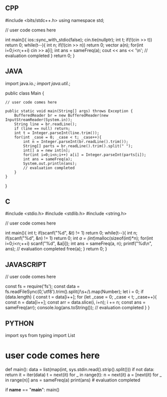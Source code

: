 ## CPP

#include <bits/stdc++.h>
using namespace std;

// user code comes here

int main(){
    ios::sync_with_stdio(false);
    cin.tie(nullptr);
    int t; if(!(cin >> t)) return 0;
    while(t--){
        int n; if(!(cin >> n)) return 0;
        vector<int> a(n);
        for(int i=0;i<n;++i) cin >> a[i];
        int ans = sameFreq(a);
        cout << ans << '\n';
        // evaluation completed
    }
    return 0;
}


## JAVA
import java.io.*;
import java.util.*;

public class Main {

    // user code comes here

    public static void main(String[] args) throws Exception {
        BufferedReader br = new BufferedReader(new InputStreamReader(System.in));
        String line = br.readLine();
        if (line == null) return;
        int t = Integer.parseInt(line.trim());
        for(int _case = 0; _case < t; _case++){
            int n = Integer.parseInt(br.readLine().trim());
            String[] parts = br.readLine().trim().split(" ");
            int[] a = new int[n];
            for(int i=0;i<n;i++) a[i] = Integer.parseInt(parts[i]);
            int ans = sameFreq(a);
            System.out.println(ans);
            // evaluation completed
        }
    }
}

## C
#include <stdio.h>
#include <stdlib.h>
#include <string.h>

// user code comes here

int main(){
    int t; if(scanf("%d", &t) != 1) return 0;
    while(t--){
        int n; if(scanf("%d", &n) != 1) return 0;
        int *a = (int*)malloc(sizeof(int)*n);
        for(int i=0;i<n;++i) scanf("%d", &a[i]);
        int ans = sameFreq(a, n);
        printf("%d\n", ans);
        // evaluation completed
        free(a);
    }
    return 0;
}

## JAVASCRIPT
// user code comes here

const fs = require('fs');
const data = fs.readFileSync(0,'utf8').trim().split(/\s+/).map(Number);
let i = 0;
if (data.length) {
    const t = data[i++];
    for (let _case = 0; _case < t; _case++){
        const n = data[i++];
        const arr = data.slice(i, i+n); i += n;
        const ans = sameFreq(arr);
        console.log(ans.toString());
        // evaluation completed
    }
}

## PYTHON

import sys
from typing import List

# user code comes here

def main():
    data = list(map(int, sys.stdin.read().strip().split()))
    if not data:
        return
    it = iter(data)
    t = next(it)
    for _ in range(t):
        n = next(it)
        a = [next(it) for _ in range(n)]
        ans = sameFreq(a)
    print(ans)
    # evaluation completed

if __name__ == "__main__":
    main()